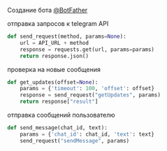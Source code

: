 Создание бота
[@BotFather](https://core.telegram.org/bots#how-do-i-create-a-bot:~:text=%D0%BD%D0%B0%D1%87%D0%B0%D1%82%D1%8C%2C%20%D0%BE%D1%82%D0%BF%D1%80%D0%B0%D0%B2%D1%8C%D1%82%D0%B5%20%D1%81%D0%BE%D0%BE%D0%B1%D1%89%D0%B5%D0%BD%D0%B8%D0%B5-,%40BotFather,-%D0%B2%20Telegram%2C%20%D1%87%D1%82%D0%BE%D0%B1%D1%8B)

отправка запросов к telegram API
```python
def send_request(method, params=None):
    url = API_URL + method
    response = requests.get(url, params=params)
    return response.json()
```
проверка на новые сообщения
```python
def get_updates(offset=None):
    params = {'timeout': 100, 'offset': offset}
    response = send_request("getUpdates", params)
    return response["result"]
```
отправка сообщений пользователю
```python
def send_message(chat_id, text):
    params = {'chat_id': chat_id, 'text': text}
    send_request("sendMessage", params)
```
